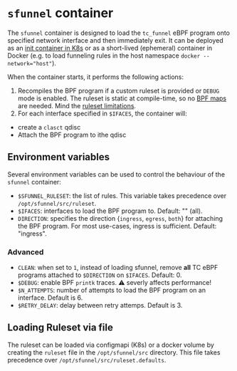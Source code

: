 # `sfunnel` container

The `sfunnel` container is designed to load the `tc_funnel` eBPF program onto
specified network interface and then immediately exit. It can be deployed as
an [init container in K8s](https://kubernetes.io/docs/concepts/workloads/pods/init-containers/)
or as a short-lived (ephemeral) container in Docker (e.g. to load funneling rules
in the host namespace `docker --network="host"`).

When the container starts, it performs the following actions:

1. Recompiles the BPF program if a custom ruleset is provided or `DEBUG`
   mode is enabled. The ruleset is static at compile-time, so no [BPF maps](https://docs.kernel.org/bpf/maps.html)
   are needed. Mind the [ruleset limitations](rules.md#scalability).
1. For each interface specified in `$IFACES`, the container will:
  * create a `clasct` qdisc
  * Attach the BPF program to ithe qdisc

## Environment variables

Several environment variables can be used to control the behaviour of the `sfunnel`
container:

* `$SFUNNEL_RULESET`: the list of rules. This variable takes precedence over `/opt/sfunnel/src/ruleset`.
* `$IFACES`: interfaces to load the BPF program to. Default: "" (all).
* `DIRECTION`: specifies the direction {`ingress`, `egress`, `both`} for attaching the BPF program.
   For most use-cases, ingress is sufficient. Default: "ingress".

### Advanced

* `CLEAN`: when set to `1`, instead of loading sfunnel, remove **all** TC eBPF
   programs attached to `$DIRECTION` on `$IFACES`. Default: 0.
* `$DEBUG`: enable BPF `printk` traces. :warning: severly affects performance!
* `$N_ATTEMPTS`: number of attempts to load the BPF program on an interface. Default is 6.
* `$RETRY_DELAY`: delay between retry attemps. Default is 3.

## Loading Ruleset via file

The ruleset can be loaded via configmapi (K8s) or a docker volume by creating the
`ruleset` file in the `/opt/sfunnel/src` directory. This file takes precedence
over `/opt/sfunnel/src/ruleset.defaults`.
